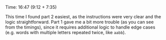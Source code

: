 Time: 16:47 (9:12 + 7:35)

This time I found part 2 easiest, as the instructions were very clear and the logic straightforward.
Part 1 gave me a bit more trouble (as you can see from the timings), since it requires additional
logic to handle edge cases (e.g. words with multiple letters repeated twice, like `aabb`).
